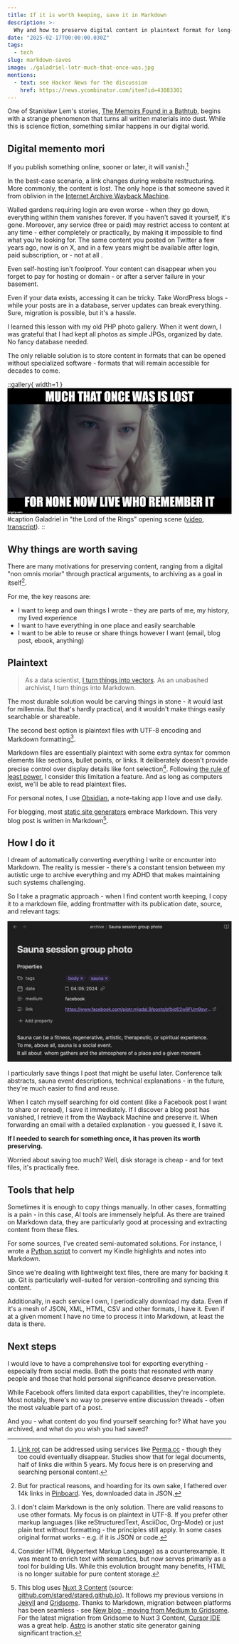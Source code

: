 ```yaml
---
title: If it is worth keeping, save it in Markdown
description: >-
  Why and how to preserve digital content in plaintext format for long-term accessibility and reuse
date: "2025-02-17T00:00:00.030Z"
tags:
  - tech
slug: markdown-saves
image: ./galadriel-lotr-much-that-once-was.jpg
mentions:
  - text: see Hacker News for the discussion
    href: https://news.ycombinator.com/item?id=43083301
---
```


One of Stanisław Lem's stories, [The Memoirs Found in a Bathtub](https://en.wikipedia.org/wiki/Memoirs_Found_in_a_Bathtub), begins with a strange phenomenon that turns all written materials into dust. While this is science fiction, something similar happens in our digital world.

## Digital memento mori

If you publish something online, sooner or later, it will vanish.[^link-rot]

In the best-case scenario, a link changes during website restructuring. More commonly, the content is lost. The only hope is that someone saved it from oblivion in the [Internet Archive Wayback Machine](https://web.archive.org/).

Walled gardens requiring login are even worse - when they go down, everything within them vanishes forever. If you haven't saved it yourself, it's gone. Moreover, any service (free or paid) may restrict access to content at any time - either completely or practically, by making it impossible to find what you're looking for. The same content you posted on Twitter a few years ago, now is on X, and in a few years might be available after login, paid subscription, or - not at all .

Even self-hosting isn't foolproof. Your content can disappear when you forget to pay for hosting or domain - or after a server failure in your basement.

Even if your data exists, accessing it can be tricky. Take WordPress blogs - while your posts are in a database, server updates can break everything. Sure, migration is possible, but it's a hassle.

I learned this lesson with my old PHP photo gallery. When it went down, I was grateful that I had kept all photos as simple JPGs, organized by date. No fancy database needed.

The only reliable solution is to store content in formats that can be opened without specialized software - formats that will remain accessible for decades to come.

::gallery{ width=1 }
![](./galadriel-lotr-much-that-once-was.jpg)
#caption
Galadriel in "the Lord of the Rings" opening scene ([video](https://www.youtube.com/watch?v=qj139dE7tFI), [transcript](https://www.tk421.net/lotr/film/fotr/01.html)).
::

## Why things are worth saving

There are many motivations for preserving content, ranging from a digital "non omnis moriar" through practical arguments, to archiving as a goal in itself[^pinboard].

For me, the key reasons are:

- I want to keep and own things I wrote - they are parts of me, my history, my lived experience
- I want to have everything in one place and easily searchable
- I want to be able to reuse or share things however I want (email, blog post, ebook, anything)

## Plaintext

> As a data scientist, [I turn things into vectors](https://p.migdal.pl/blog/2025/01/dont-use-cosine-similarity).
> As an unabashed archivist, I turn things into Markdown.

The most durable solution would be carving things in stone - it would last for millennia. But that's hardly practical, and it wouldn't make things easily searchable or shareable.

The second best option is plaintext files with UTF-8 encoding and Markdown formatting[^plaintext].

Markdown files are essentially plaintext with some extra syntax for common elements like sections, bullet points, or links. It deliberately doesn't provide precise control over display details like font selection[^html]. Following [the rule of least power](https://en.wikipedia.org/wiki/Rule_of_least_power), I consider this limitation a feature. And as long as computers exist, we'll be able to read plaintext files.

For personal notes, I use [Obsidian](https://obsidian.md/), a note-taking app I love and use daily.

For blogging, most [static site generators](https://jamstack.org/generators/) embrace Markdown. This very blog post is written in Markdown[^blog].

## How I do it

I dream of automatically converting everything I write or encounter into Markdown. The reality is messier - there's a constant tension between my autistic urge to archive everything and my ADHD that makes maintaining such systems challenging.

So I take a pragmatic approach - when I find content worth keeping, I copy it to a markdown file, adding frontmatter with its publication date, source, and relevant tags:

![](./sauna-post-obsidian-archive.png)

I particularly save things I post that might be useful later. Conference talk abstracts, sauna event descriptions, technical explanations - in the future, they're much easier to find and reuse.

When I catch myself searching for old content (like a Facebook post I want to share or reread), I save it immediately. If I discover a blog post has vanished, I retrieve it from the Wayback Machine and preserve it. When forwarding an email with a detailed explanation - you guessed it, I save it.

**If I needed to search for something once, it has proven its worth preserving.**

Worried about saving too much? Well, disk storage is cheap - and for text files, it's practically free.

## Tools that help

Sometimes it is enough to copy things manually. In other cases, formatting is a pain - in this case, AI tools are immensely helpful. As there are trained on Markdown data, they are particularly good at processing and extracting content from these files.

For some sources, I've created semi-automated solutions. For instance, I wrote a [Python script](https://gist.github.com/stared/ce732ef27d97d559b34d7e294481f1b0) to convert my Kindle highlights and notes into Markdown.

Since we're dealing with lightweight text files, there are many for backing it up. Git is particularly well-suited for version-controlling and syncing this content.

Additionally, in each service I own, I periodically download my data. Even if it's a mesh of JSON, XML, HTML, CSV and other formats, I have it. Even if at a given moment I have no time to process it into Markdown, at least the data is there.

## Next steps

I would love to have a comprehensive tool for exporting everything - especially from social media. Both the posts that resonated with many people and those that hold personal significance deserve preservation.

While Facebook offers limited data export capabilities, they're incomplete. Most notably, there's no way to preserve entire discussion threads - often the most valuable part of a post.

And you - what content do you find yourself searching for? What have you archived, and what do you wish you had saved?

[^link-rot]: [Link rot](https://en.wikipedia.org/wiki/Link_rot) can be addressed using services like [Perma.cc](https://perma.cc/) - though they too could eventually disappear. Studies show that for legal documents, half of links die within 5 years. My focus here is on preserving and searching personal content.
[^pinboard]: But for practical reasons, and hoarding for its own sake, I fathered over 14k links in [Pinboard](https://pinboard.in/). Yes, downloaded data in JSON.
[^plaintext]: I don't claim Markdown is the only solution. There are valid reasons to use other formats. My focus is on plaintext in UTF-8. If you prefer other markup languages (like reStructuredText, AsciiDoc, Org-Mode) or just plain text without formatting - the principles still apply. In some cases original format works - e.g. if it is JSON or code.
[^html]: Consider HTML (Hypertext Markup Language) as a counterexample. It was meant to enrich text with semantics, but now serves primarily as a tool for building UIs. While this evolution brought many benefits, HTML is no longer suitable for pure content storage.
[^blog]: This blog uses [Nuxt 3 Content](https://content.nuxt.com/) (source: [github.com/stared/stared.github.io](https://github.com/stared/stared.github.io)). It follows my previous versions in [Jekyll](https://jekyllrb.com/) and [Gridsome](https://gridsome.org/). Thanks to Markdown, migration between platforms has been seamless - see [New blog - moving from Medium to Gridsome](https://p.migdal.pl/blog/2022/12/medium-to-markdown). For the latest migration from Gridsome to Nuxt 3 Content, [Cursor IDE](https://www.cursor.com/) was a great help. [Astro](https://astro.build/) is another static site generator gaining significant traction.
